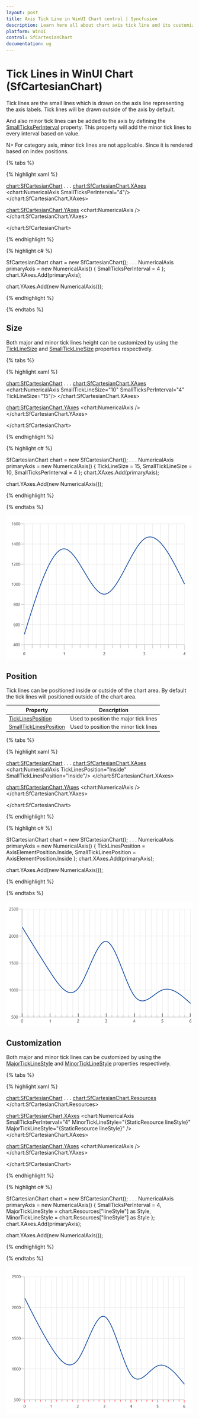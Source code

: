 ```yaml
---
layout: post
title: Axis Tick Line in WinUI Chart control | Syncfusion
description: Learn here all about chart axis tick line and its customization in Syncfusion WinUI Chart (SfCartesianChart) control.
platform: WinUI
control: SfCartesianChart
documentation: ug
---
```


# Tick Lines in WinUI Chart (SfCartesianChart)

Tick lines are the small lines which is drawn on the axis line representing the axis labels. Tick lines will be drawn outside of the axis by default. 

And also minor tick lines can be added to the axis by defining the [SmallTicksPerInterval](https://help.syncfusion.com/cr/winui/Syncfusion.UI.Xaml.Charts.RangeAxisBase.html#Syncfusion_UI_Xaml_Charts_RangeAxisBase_SmallTicksPerInterval) property. This property will add the minor tick lines to every interval based on value.

N> For category axis, minor tick lines are not applicable. Since it is rendered based on index positions.

{% tabs %}

{% highlight xaml %}

<chart:SfCartesianChart>
. . .
<chart:SfCartesianChart.XAxes>
    <chart:NumericalAxis SmallTicksPerInterval="4"/>
</chart:SfCartesianChart.XAxes>

<chart:SfCartesianChart.YAxes>
    <chart:NumericalAxis />
</chart:SfCartesianChart.YAxes>

</chart:SfCartesianChart>

{% endhighlight %}

{% highlight c# %}

SfCartesianChart chart = new SfCartesianChart();
. . .
NumericalAxis primaryAxis = new NumericalAxis()
{
   SmallTicksPerInterval = 4 
};
chart.XAxes.Add(primaryAxis);

chart.YAxes.Add(new NumericalAxis());

{% endhighlight %}

{% endtabs %}

## Size

Both major and minor tick lines height can be customized by using the [TickLineSize](https://help.syncfusion.com/cr/winui/Syncfusion.UI.Xaml.Charts.ChartAxis.html#Syncfusion_UI_Xaml_Charts_ChartAxis_TickLineSize) and [SmallTickLineSize](https://help.syncfusion.com/cr/winui/Syncfusion.UI.Xaml.Charts.RangeAxisBase.html#Syncfusion_UI_Xaml_Charts_RangeAxisBase_SmallTickLineSize) properties respectively.

{% tabs %}

{% highlight xaml %}

<chart:SfCartesianChart>
. . .
<chart:SfCartesianChart.XAxes>
    <chart:NumericalAxis SmallTickLineSize="10" SmallTicksPerInterval="4" TickLineSize="15"/>
</chart:SfCartesianChart.XAxes>

<chart:SfCartesianChart.YAxes>
    <chart:NumericalAxis />
</chart:SfCartesianChart.YAxes>

</chart:SfCartesianChart>

{% endhighlight %}

{% highlight c# %}

SfCartesianChart chart = new SfCartesianChart();
. . .
NumericalAxis primaryAxis = new NumericalAxis()
{
   TickLineSize = 15,
   SmallTickLineSize = 10,
   SmallTicksPerInterval = 4
};
chart.XAxes.Add(primaryAxis);

chart.YAxes.Add(new NumericalAxis());

{% endhighlight %}

{% endtabs %}

![Axis tick lines height support in WinUI Chart](Axis_images/winui_chart_axis_small_ticklines.png)

## Position

Tick lines can be positioned inside or outside of the chart area. By default the tick lines will positioned outside of the chart area. 

| Property | Description |
|--|--|
|[TickLinesPosition](https://help.syncfusion.com/cr/winui/Syncfusion.UI.Xaml.Charts.ChartAxis.html#Syncfusion_UI_Xaml_Charts_ChartAxis_TickLinesPosition) | Used to position the major tick lines|
|[SmallTickLinesPosition](https://help.syncfusion.com/cr/winui/Syncfusion.UI.Xaml.Charts.RangeAxisBase.html#Syncfusion_UI_Xaml_Charts_RangeAxisBase_SmallTickLinesPosition) | Used to position the minor tick lines|

{% tabs %}

{% highlight xaml %}

<chart:SfCartesianChart>
. . .
<chart:SfCartesianChart.XAxes>
    <chart:NumericalAxis TickLinesPosition="Inside" SmallTickLinesPosition="Inside"/>
</chart:SfCartesianChart.XAxes>

<chart:SfCartesianChart.YAxes>
    <chart:NumericalAxis />
</chart:SfCartesianChart.YAxes>

</chart:SfCartesianChart>

{% endhighlight %}

{% highlight c# %}

SfCartesianChart chart = new SfCartesianChart();
. . .
NumericalAxis primaryAxis = new NumericalAxis()
{
   TickLinesPosition = AxisElementPosition.Inside,
   SmallTickLinesPosition = AxisElementPosition.Inside
};
chart.XAxes.Add(primaryAxis);

chart.YAxes.Add(new NumericalAxis());

{% endhighlight %}

{% endtabs %}

![Axis tick lines positioning support in WinUI Chart](Axis_images/WinUI_Chart_Axis_tickline_position.png)

## Customization

Both major and minor tick lines can be customized by using the [MajorTickLineStyle](https://help.syncfusion.com/cr/winui/Syncfusion.UI.Xaml.Charts.ChartAxis.html#Syncfusion_UI_Xaml_Charts_ChartAxis_MajorTickLineStyle) and [MinorTickLineStyle](https://help.syncfusion.com/cr/winui/Syncfusion.UI.Xaml.Charts.ChartAxis.html#Syncfusion_UI_Xaml_Charts_ChartAxis_MinorTickLineStyle) properties respectively. 

{% tabs %}

{% highlight xaml %}

<chart:SfCartesianChart>
. . .
<chart:SfCartesianChart.Resources>
    <Style TargetType="Line" x:Key="lineStyle">
        <Setter Property="StrokeThickness" Value="1"/>
        <Setter Property="Stroke" Value="Red"/>
    </Style>
</chart:SfCartesianChart.Resources>

<chart:SfCartesianChart.XAxes>
    <chart:NumericalAxis SmallTicksPerInterval="4" MinorTickLineStyle="{StaticResource lineStyle}"  MajorTickLineStyle="{StaticResource lineStyle}" />
</chart:SfCartesianChart.XAxes>

<chart:SfCartesianChart.YAxes>
    <chart:NumericalAxis />
</chart:SfCartesianChart.YAxes>

</chart:SfCartesianChart>

{% endhighlight %}

{% highlight c# %}

SfCartesianChart chart = new SfCartesianChart();
. . .
NumericalAxis primaryAxis = new NumericalAxis()
{
    SmallTicksPerInterval = 4,
    MajorTickLineStyle = chart.Resources["lineStyle"] as Style,
    MinorTickLineStyle = chart.Resources["lineStyle"] as Style 
};
chart.XAxes.Add(primaryAxis);

chart.YAxes.Add(new NumericalAxis());

{% endhighlight %}

{% endtabs %}

![Axis tick lines customization support in WinUI Chart](Axis_images/winui_chart_axis_tickline_style.png)